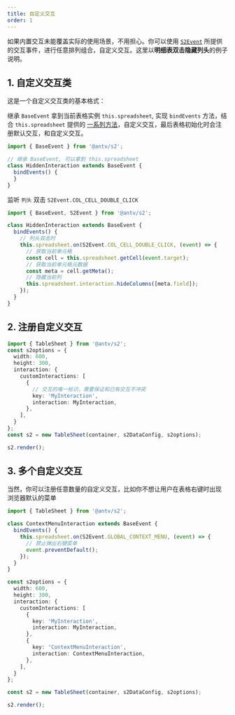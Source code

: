 ```yaml
---
title: 自定义交互
order: 1
---
```


如果内置交互未能覆盖实际的使用场景，不用担心。你可以使用 [`S2Event`](https://github.com/antvis/S2/blob/master/packages/s2-core/src/common/constant/events/basic.ts) 所提供的交互事件，进行任意排列组合，自定义交互。这里以**明细表双击隐藏列头**的例子说明。

## 1. 自定义交互类

这是一个自定义交互类的基本格式：

继承 `BaseEvent` 拿到当前表格实例 `this.spreadsheet`, 实现 `bindEvents` 方法，结合 `this.spreadsheet` 提供的 [一系列方法](/zh/docs/api/general/S2Options#spreadsheet)，自定义交互，最后表格初始化时会注册默认交互，和自定义交互。

```ts
import { BaseEvent } from '@antv/s2';

// 继承 BaseEvent, 可以拿到 this.spreadsheet
class HiddenInteraction extends BaseEvent {
  bindEvents() {
  }
}
```

监听 `列头` 双击 `S2Event.COL_CELL_DOUBLE_CLICK`

```ts
import { BaseEvent, S2Event } from '@antv/s2';

class HiddenInteraction extends BaseEvent {
  bindEvents() {
    // 列头双击时
    this.spreadsheet.on(S2Event.COL_CELL_DOUBLE_CLICK, (event) => {
      // 获取当前单元格
      const cell = this.spreadsheet.getCell(event.target);
      // 获取当前单元格元数据
      const meta = cell.getMeta();
      // 隐藏当前列
      this.spreadsheet.interaction.hideColumns([meta.field]);
    });
  }
}

```

## 2. 注册自定义交互

```ts
import { TableSheet } from '@antv/s2';
const s2options = {
  width: 600,
  height: 300,
  interaction: {
    customInteractions: [
      {
        // 交互的唯一标识，需要保证和已有交互不冲突
        key: 'MyInteraction',
        interaction: MyInteraction,
      },
    ],
  }
};
const s2 = new TableSheet(container, s2DataConfig, s2options);

s2.render();
```

## 3. 多个自定义交互

当然，你可以注册任意数量的自定义交互，比如你不想让用户在表格右键时出现 浏览器默认的菜单

```ts
import { TableSheet } from '@antv/s2';

class ContextMenuInteraction extends BaseEvent {
  bindEvents() {
    this.spreadsheet.on(S2Event.GLOBAL_CONTEXT_MENU, (event) => {
      // 禁止弹出右键菜单
      event.preventDefault();
    });
  }
}

const s2options = {
  width: 600,
  height: 300,
  interaction: {
    customInteractions: [
      {
        key: 'MyInteraction',
        interaction: MyInteraction,
      },
      {
        key: 'ContextMenuInteraction',
        interaction: ContextMenuInteraction,
      },
    ],
  }
};

const s2 = new TableSheet(container, s2DataConfig, s2options);

s2.render();
```

<playground path='interaction/advanced/demo/custom.ts' rid='container' height='400'></playground>
